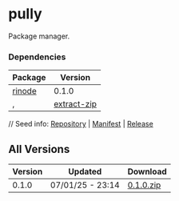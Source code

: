 # pully

Package manager.

### Dependencies

|Package|Version|
|---|---|
|[rinode](../rinode)|0.1.0|
,|[extract-zip](../extract-zip)|0.1.0|

// Seed info: [Repository](https://github.com/fabriccore/pully-js) | [Manifest](https://raw.githubusercontent.com/fabriccore/pully-js/refs/heads/master/package.json) | [Release](https://github.com/fabriccore/pully-js/archive/refs/heads/master.zip)

## All Versions

|Version|Updated|Download|
|---|---|---|
|0.1.0|07/01/25 - 23:14|[0.1.0.zip](./releases/0.1.0.zip)|